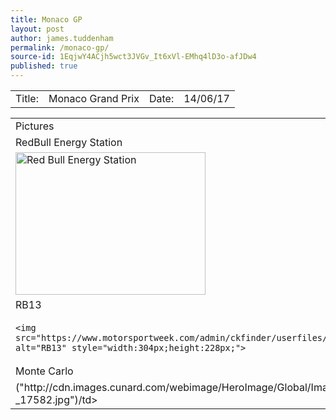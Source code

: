 ```yaml
---
title: Monaco GP
layout: post
author: james.tuddenham
permalink: /monaco-gp/
source-id: 1EqjwY4ACjh5wct3JVGv_It6xVl-EMhq4lD3o-afJDw4
published: true
---
```

<table>
  <tr>
    <td>Title:  </td>
    <td>Monaco Grand Prix</td>
    <td> Date:  </td>
    <td>14/06/17</td>
  </tr>
</table>


<table>
  <tr>
    <td>Pictures</td>
  </tr>
  <tr>
    <td>RedBull Energy Station</td>
  </tr>
  <tr>
    <td> 

<img src="https://image.redbull.com/rbcom/010/2014-05-22/1331653260402_2/0010/1/1500/1000/1/red-bull-energy-station-in-monte-carlo-harbour-as-viewed-by-cartoonist-cirebox.png" alt="Red Bull Energy Station" style="width:304px;height:228px;">
 
 </tr>
  <tr>
    <td>RB13</td>
  </tr>
  <tr>
    <td>
    
    <img src="https://www.motorsportweek.com/admin/ckfinder/userfiles/images/Features/jm17127fe100.jpg" alt="RB13" style="width:304px;height:228px;">
 
  </tr>
  <tr>
    <td>Monte Carlo</td>
  </tr>
  <tr>
    <td>("http://cdn.images.cunard.com/webimage/HeroImage/Global/Images/Destinations/Monte_Carlo-_17582.jpg")/td>
  </tr>
</table>


